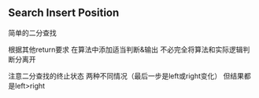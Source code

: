 ## Search Insert Position

简单的二分查找

根据其他return要求 在算法中添加适当判断&输出 不必完全将算法和实际逻辑判断分离开

注意二分查找的终止状态 两种不同情况（最后一步是left或right变化） 但结果都是left>right